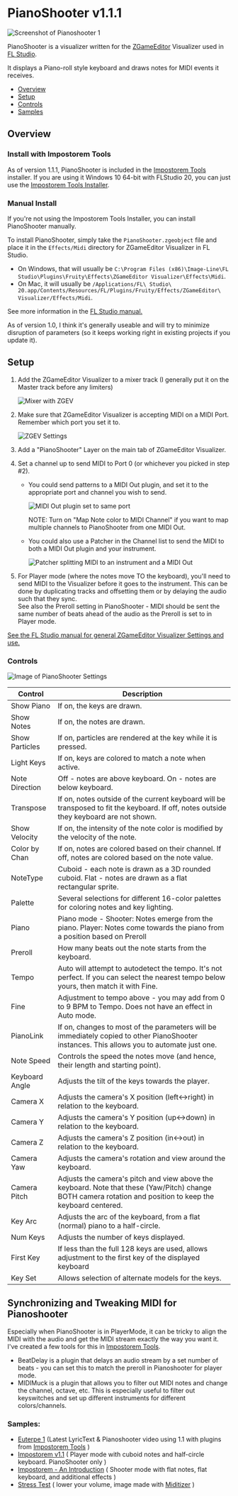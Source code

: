 # PianoShooter v1.1.1
![Screenshot of Pianoshooter 1](doc/sample1.png)

PianoShooter is a visualizer written for the [ZGameEditor](https://github.com/VilleKrumlinde/zgameeditor " ZGameEditor") Visualizer 
used in [FL Studio](http://image-line.com "FL Studio").

It displays a Piano-roll style keyboard and draws notes for MIDI events it receives.
- [Overview](#Overview)
- [Setup](#Setup)
- [Controls](#Controls)
- [Samples](#Samples)


## <a name="Overview"/>Overview

### Install with Impostorem Tools
As of version 1.1.1, PianoShooter is included in the [Impostorem Tools](https://github.com/devellison/impostorem_tools) installer.
If you are using it Windows 10 64-bit with FLStudio 20, you can just use the [Impostorem Tools Installer](https://github.com/devellison/impostorem_tools/releases).

### Manual Install
If you're not using the Impostorem Tools Installer, you can install PianoShooter manually.

To install PianoShooter, simply take the `PianoShooter.zgeobject` file and place it in the `Effects/Midi` directory 
for ZGameEditor Visualizer in FL Studio.

- On Windows, that will usually be `C:\Program Files (x86)\Image-Line\FL Studio\Plugins\Fruity\Effects\ZGameEditor Visualizer\Effects\Midi`.
- On Mac, it will usually be `/Applications/FL\ Studio\ 20.app/Contents/Resources/FL/Plugins/Fruity/Effects/ZGameEditor\ Visualizer/Effects/Midi`.


See more information in the  [FL Studio manual.](https://www.image-line.com/fl-studio-learning/fl-studio-online-manual/html/plugins/ZGameEditor%20Visualizer.htm#ZGE_addfx "FL Studio manual.")

As of version 1.0, I think it's generally useable and will try to minimize disruption of parameters (so it keeps working right in existing projects if you update it).


## <a name="Setup"/>Setup

1. Add the ZGameEditor Visualizer to a mixer track (I generally put it on the Master track before any limiters)

    ![Mixer with ZGEV](doc/mixer1.png)

2. Make sure that ZGameEditor Visualizer is accepting MIDI on a MIDI Port. Remember which port you set it to.

    ![ZGEV Settings](doc/zgev_midi.png)

3. Add a "PianoShooter" Layer on the main tab of ZGameEditor Visualizer.
4. Set a channel up to send MIDI to Port 0 (or whichever you picked in step #2).
    - You could send patterns to a MIDI Out plugin, and set it to the appropriate port and channel you wish to send.    

        ![MIDI Out plugin set to same port](doc/midiout.png)
        
        NOTE: Turn on "Map Note color to MIDI Channel" if you want to map multiple channels to PianoShooter from one MIDI Out.

    - You could also use a Patcher in the Channel list to send the MIDI to both a MIDI Out plugin and your instrument.
    
        ![Patcher splitting MIDI to an instrument and a MIDI Out](doc/patcher.png)
 
5. For Player mode (where the notes move TO the keyboard), you'll need to send MIDI to the Visualizer before it goes to the instrument. 
    This can be done by duplicating tracks and offsetting them or by delaying the audio such that they sync.  
    See also the Preroll setting in PianoShooter - MIDI should be sent the same
    number of beats ahead of the audio as the Preroll is set to in Player mode.

[See the FL Studio manual for general ZGameEditor Visualizer Settings and use.](https://www.image-line.com/fl-studio-learning/fl-studio-online-manual/html/plugins/ZGameEditor%20Visualizer.htm)

### <a name="Controls"/>Controls
![Image of PianoShooter Settings](doc/settings.png)

Control        | Description
---------------|-----------
Show Piano     | If on, the keys are drawn.
Show Notes     | If on, the notes are drawn.
Show Particles | If on, particles are rendered at the key while it is pressed.
Light Keys     | If on, keys are colored to match a note when active.
Note Direction | Off - notes are above keyboard.  On - notes are below keyboard.
Transpose      | If on, notes outside of the current keyboard will be transposed to fit the keyboard.  If off, notes outside they keyboard are not shown.
Show Velocity  | If on, the intensity of the note color is modified by the velocity of the note.
Color by Chan  | If on, notes are colored based on their channel.  If off, notes are colored based on the note value.
NoteType       | Cuboid - each note is drawn as a 3D rounded cuboid.  Flat - notes are drawn as a flat rectangular sprite.
Palette        | Several selections for different 16-color palettes for coloring notes and key lighting.
Piano          | Piano mode - Shooter: Notes emerge from the piano.  Player: Notes come towards the piano from a position based on Preroll
Preroll        | How many beats out the note starts from the keyboard.
Tempo          | Auto will attempt to autodetect the tempo. It's not perfect.  If you can select the nearest tempo below yours, then match it with Fine.
Fine           | Adjustment to tempo above - you may add from 0 to 9 BPM to Tempo.  Does not have an effect in Auto mode.
PianoLink      | If on, changes to most of the parameters will be immediately copied to other PianoShooter instances. This allows you to automate just one.
Note Speed     | Controls the speed the notes move (and hence, their length and starting point).
Keyboard Angle | Adjusts the tilt of the keys towards the player.
Camera X       | Adjusts the camera's X position (left<->right) in relation to the keyboard.
Camera Y       | Adjusts the camera's Y position (up<->down) in relation to the keyboard.
Camera Z       | Adjusts the camera's Z position (in<->out) in relation to the keyboard.
Camera Yaw     | Adjusts the camera's rotation and view around the keyboard.
Camera Pitch   | Adjusts the camera's pitch and view above the keyboard. Note that these (Yaw/Pitch) change BOTH camera rotation and position to keep the keyboard centered.
Key Arc        | Adjusts the arc of the keyboard, from a flat (normal) piano to a half-circle.
Num Keys       | Adjusts the number of keys displayed.
First Key      | If less than the full 128 keys are used, allows adjustment to the first key of the displayed keyboard
Key Set        | Allows selection of alternate models for the keys.

## Synchronizing and Tweaking MIDI for Pianoshooter

Especially when PianoShooter is in PlayerMode, it can be tricky to align the MIDI with the audio and get the MIDI
stream exactly the way you want it.  I've created a few tools for this in  [Impostorem Tools](https://github.com/devellison/impostorem_tools).
- BeatDelay is a plugin that delays an audio stream by a set number of beats - you can set this to match the preroll in Pianoshooter for player mode.
- MIDIMuck is a plugin that allows you to filter out MIDI notes and change the channel, octave, etc.
  This is especially useful to filter out keyswitches and set up different instruments for different colors/channels.




### <a name="Samples"/>Samples:
- [Euterpe 1](https://youtu.be/WEeOEKrbE9A) (Latest LyricText & Pianoshooter video using 1.1 with plugins from [Impostorem Tools](https://github.com/devellison/impostorem_tools) )
- [Impostorem v1.1](https://youtu.be/Hy4qLU1YMmk) ( Player mode with cuboid notes and half-circle keyboard. PianoShooter only )
- [Impostorem - An Introduction](https://youtu.be/c_HeOebqPMg) ( Shooter mode with flat notes, flat keyboard, and additional effects )
- [Stress Test](https://www.youtube.com/watch?v=Pgzu_G7VlTU&ab_channel=Impostorem) ( lower your volume, image made with [Miditizer](https://github.com/devellison/miditize) )
